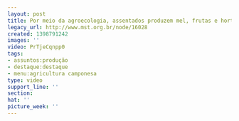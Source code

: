 ```yaml
---
layout: post
title: Por meio da agroecologia, assentados produzem mel, frutas e hortaliças
legacy_url: http://www.mst.org.br/node/16028
created: 1398791242
images: ''
video: PrTjeCqnpp0
tags:
- assuntos:produção
- destaque:destaque
- menu:agricultura camponesa
type: video
support_line: ''
section: 
hat: ''
picture_week: ''
---
```

<p><object width="600" height="500" data="http://www.youtube.com/v/PrTjeCqnpp0" type="application/x-shockwave-flash"><param name="src" value="http://www.youtube.com/v/PrTjeCqnpp0"></object></p>
